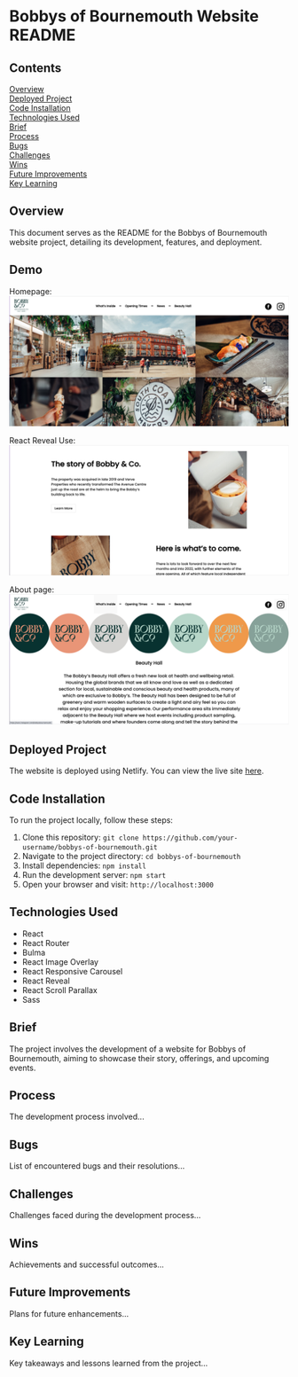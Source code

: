 # Bobbys of Bournemouth Website README

## Contents
[Overview](#overview)<br/>
[Deployed Project](#deployed-project)<br/>
[Code Installation](#code-installation)<br/>
[Technologies Used](#technologies-used)<br/>
[Brief](#brief)<br/>
[Process](#process)<br/>
[Bugs](#bugs)<br/>
[Challenges](#challenges)<br/>
[Wins](#wins)<br/>
[Future Improvements](#future-improvements)<br/>
[Key Learning](#key-learning)<br/>

## Overview
This document serves as the README for the Bobbys of Bournemouth website project, detailing its development, features, and deployment.

## Demo 
Homepage: 
![Homepage](./src/assets/screenshot-home.png)

React Reveal Use: 
![Info](./src/assets/screenshot-info.png)

About page: 
![About](./src/assets/screenshot-aboutpage.png)


## Deployed Project
The website is deployed using Netlify. You can view the live site [here]([https://example.com](https://epic-bartik-51a389.netlify.app/)).

## Code Installation
To run the project locally, follow these steps:
1. Clone this repository: `git clone https://github.com/your-username/bobbys-of-bournemouth.git`
2. Navigate to the project directory: `cd bobbys-of-bournemouth`
3. Install dependencies: `npm install`
4. Run the development server: `npm start`
5. Open your browser and visit: `http://localhost:3000`

## Technologies Used
- React
- React Router
- Bulma
- React Image Overlay
- React Responsive Carousel
- React Reveal
- React Scroll Parallax
- Sass

## Brief
The project involves the development of a website for Bobbys of Bournemouth, aiming to showcase their story, offerings, and upcoming events.

## Process
The development process involved...

## Bugs
List of encountered bugs and their resolutions...

## Challenges
Challenges faced during the development process...

## Wins
Achievements and successful outcomes...

## Future Improvements
Plans for future enhancements...

## Key Learning
Key takeaways and lessons learned from the project...
